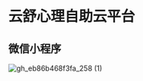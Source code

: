# 云舒心理自助云平台
## 微信小程序
![gh_eb86b468f3fa_258 (1)](https://github.com/cnint0627/cloudease/assets/113998582/2999b160-1bd1-41f2-8673-19a0da2cad3c)
